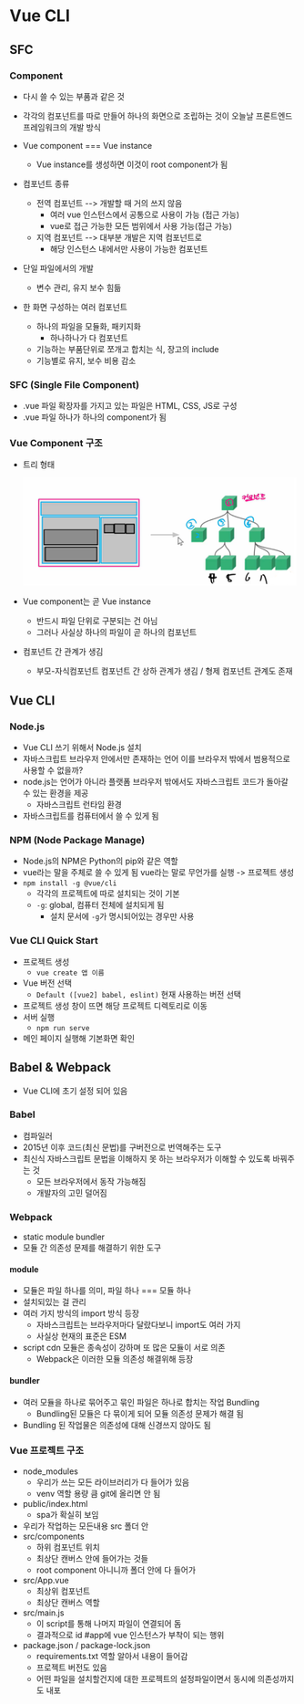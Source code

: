 # Vue CLI

## SFC

### Component

- 다시 쓸 수 있는 부품과 같은 것
- 각각의 컴포넌트를 따로 만들어 하나의 화면으로 조립하는 것이 오늘날 프론트엔드 프레임워크의 개발 방식
- Vue component === Vue instance
  - Vue instance를 생성하면 이것이 root component가 됨

- 컴포넌트 종류
  - 전역 컴포넌트 --> 개발할 때 거의 쓰지 않음
    - 여러 vue 인스턴스에서 공통으로 사용이 가능 (접근 가능)
    - vue로 접근 가능한 모든 범위에서 사용 가능(접근 가능)
  - 지역 컴포넌트 --> 대부분 개발은 지역 컴포넌트로
    - 해당 인스턴스 내에서만 사용이 가능한 컴포넌트
- 단일 파일에서의 개발
  - 변수 관리, 유지 보수 힘듦
- 한 화면 구성하는 여러 컴포넌트 
  - 하나의 파일을 모듈화, 패키지화
    - 하나하나가 다 컴포넌트
  - 기능하는 부품단위로 쪼개고 합치는 식, 장고의 include
  - 기능별로 유지, 보수 비용 감소

### SFC (Single File Component)

- .vue 파일 확장자를 가지고 있는 파일은 HTML, CSS, JS로 구성
- .vue 파일 하나가 하나의 component가 됨

### Vue Component 구조

- 트리 형태

  ![image-20220509134354035](Vue_CLI.assets/image-20220509134354035.png)

- Vue component는 곧 Vue instance

  - 반드시 파일 단위로 구분되는 건 아님
  - 그러나 사실상 하나의 파일이 곧 하나의 컴포넌트

- 컴포넌트 간 관계가 생김

  - 부모-자식컴포넌트 컴포넌트 간 상하 관계가 생김 / 형제 컴포넌트 관계도 존재



## Vue CLI

### Node.js

- Vue CLI 쓰기 위해서 Node.js 설치
- 자바스크립트 브라우저 안에서만 존재하는 언어 이를 브라우저 밖에서 범용적으로 사용할 수 없을까?
- node.js는 언어가 아니라 플랫폼 브라우저 밖에서도 자바스크립트 코드가 돌아갈 수 있는 환경을 제공
  - 자바스크립트 런타임 환경
- 자바스크립트를 컴퓨터에서 쓸 수 있게 됨

### NPM (Node Package Manage)

- Node.js의 NPM은 Python의 pip와 같은 역할 
- vue라는 말을 주체로 쓸 수 있게 됨 vue라는 말로 무언가를 실행 -> 프로젝트 생성
- `npm install -g @vue/cli`
  - 각각의 프로젝트에 따로 설치되는 것이 기본
  - `-g`: global, 컴퓨터 전체에 설치되게 됨 
    - 설치 문서에 `-g`가 명시되어있는 경우만 사용

### Vue CLI Quick Start

- 프로젝트 생성 
  - `vue create 앱 이름`
- Vue 버전 선택
  - `Default ([vue2] babel, eslint)` 현재 사용하는 버전 선택
- 프로젝트 생성 창이 뜨면 해당 프로젝트 디렉토리로 이동
- 서버 실행
  - `npm run serve`
- 메인 페이지 실행해 기본화면 확인



## Babel & Webpack

- Vue CLI에 초기 설정 되어 있음

### Babel

- 컴파일러
- 2015년 이후 코드(최신 문법)를 구버전으로 번역해주는 도구
- 최신식 자바스크립트 문법을 이해하지 못 하는 브라우저가 이해할 수 있도록 바꿔주는 것
  - 모든 브라우저에서 동작 가능해짐
  - 개발자의 고민 덜어짐

### Webpack

- static module bundler 
- 모듈 간 의존성 문제를 해결하기 위한 도구

#### module

- 모듈은 파일 하나를 의미, 파일 하나 === 모듈 하나
- 설치되있는 걸 관리
- 여러 가지 방식의 import 방식 등장
  - 자바스크립트는 브라우저마다 달랐다보니 import도 여러 가지
  - 사실상 현재의 표준은 ESM
- script cdn 모듈은 종속성이 강하며 또 많은 모듈이 서로 의존
  - Webpack은 이러한 모듈 의존성 해결위해 등장

#### bundler

- 여러 모듈을 하나로 묶어주고 묶인 파일은 하나로 합치는 작업 Bundling 
  - Bundling된 모듈은 다 묶이게 되어 모듈 의존성 문제가 해결 됨
- Bundling 된 작업물은 의존성에 대해 신경쓰지 않아도 됨

### Vue 프로젝트 구조

- node_modules
  - 우리가 쓰는 모든 라이브러리가 다 들어가 있음
  - venv 역할 용량 큼 git에 올리면 안 됨
- public/index.html
  - spa가 확실히 보임
- 우리가 작업하는 모든내용 src 폴더 안
- src/components
  - 하위 컴포넌트 위치
  - 최상단 캔버스 안에 들어가는 것들
  - root component 아니니까 폴더 안에 다 들어가
- src/App.vue
  - 최상위 컴포넌트
  - 최상단 캔버스 역할
- src/main.js
  - 이 script를 통해 나머지 파일이 연결되어 돔
  - 결과적으로 id #app에 vue 인스턴스가 부착이 되는 행위
- package.json / package-lock.json
  - requirements.txt 역할 알아서 내용이 들어감
  - 프로젝트 버전도 있음
  - 어떤 파일을 설치할건지에 대한 프로젝트의 설정파일이면서 동시에 의존성까지도 내포



